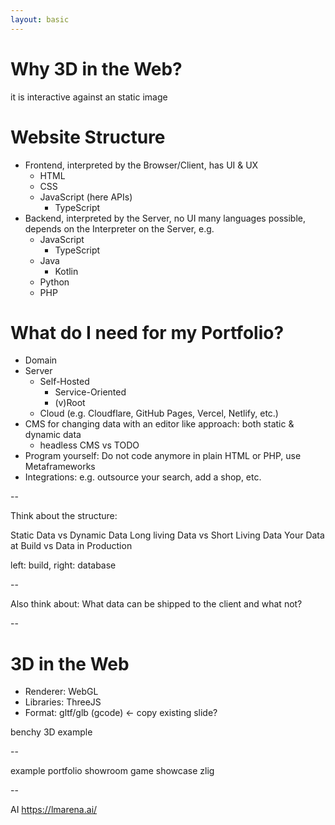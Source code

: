 ```yaml
---
layout: basic
---
```


# Why 3D in the Web?

it is interactive against an static image

# Website Structure

- Frontend, interpreted by the Browser/Client, has UI & UX
  - HTML
  - CSS
  - JavaScript (here APIs)
    - TypeScript
- Backend, interpreted by the Server, no UI
  many languages possible, depends on the Interpreter on the Server, e.g.
  - JavaScript
    - TypeScript
  - Java
    - Kotlin
  - Python
  - PHP

# What do I need for my Portfolio?

- Domain
- Server
  - Self-Hosted
    - Service-Oriented
    - (v)Root
  - Cloud (e.g. Cloudflare, GitHub Pages, Vercel, Netlify, etc.)
- CMS for changing data with an editor like approach: both static & dynamic data
  - headless CMS vs TODO
- Program yourself: Do not code anymore in plain HTML or PHP, use Metaframeworks
- Integrations: e.g. outsource your search, add a shop, etc.

--

Think about the structure:

Static Data vs Dynamic Data
Long living Data vs Short Living Data
Your Data at Build vs Data in Production

left: build, right: database

--

Also think about:
What data can be shipped to the client and what not?

--

# 3D in the Web

- Renderer: WebGL
- Libraries: ThreeJS
- Format: gltf/glb (gcode) <- copy existing slide?

benchy 3D example

--

example portfolio showroom
game showcase zlig

--

AI
https://lmarena.ai/
